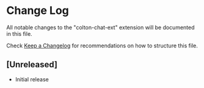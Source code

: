 # Change Log

All notable changes to the "colton-chat-ext" extension will be documented in this file.

Check [Keep a Changelog](http://keepachangelog.com/) for recommendations on how to structure this file.

## [Unreleased]

- Initial release